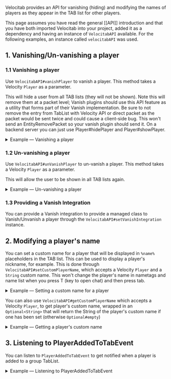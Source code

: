 Velocitab provides an API for vanishing (hiding) and modifying the names of players as they appear in the TAB list for other players.

This page assumes you have read the general [[API]] introduction and that you have both imported Velocitab into your project, added it as a dependency and having an instance of `VelocitabAPI` available. For the following examples, an instance called `velocitabAPI` was used.

## 1. Vanishing/Un-vanishing a player

### 1.1 Vanishing a player
Use `VelocitabAPI#vanishPlayer` to vanish a player. This method takes a Velocity `Player` as a parameter.

This will hide a user from all TAB lists (they will not be shown). Note this will remove them at a packet level; Vanish plugins should use this API feature as a utility that forms part of their Vanish implementation.
Be sure to not remove the entry from TabList with Velocity API or direct packet as the packet would be sent twice and could cause a client-side bug.
This won't send an EntityRemovePacket so your vanish plugin should send it. On a backend server you can just use Player#hidePlayer and Player#showPlayer.

<details>
<summary>Example &mdash; Vanishing a player</summary>

```java
// Vanishing a proxy Player
velocitabAPI.vanishPlayer(player);
```
</details>

### 1.2 Un-vanishing a player
Use `VelocitabAPI#unVanishPlayer` to un-vanish a player. This method takes a Velocity `Player` as a parameter.

This will allow the user to be shown in all TAB lists again.

<details>
<summary>Example &mdash; Un-vanishing a player</summary>

```java
// Un-vanishing a proxy Player
velocitabAPI.unVanishPlayer(player);
```
</details>

### 1.3 Providing a Vanish Integration
You can provide a Vanish integration to provide a managed class to Vanish/Unvanish a player through the `VelocitabAPI#setVanishIntegration` instance.

## 2. Modifying a player's name
You can set a custom name for a player that will be displayed in `%name%` placeholders in the TAB list. This can be used to display a player's nickname, for example. This is done through `VelocitabAPI#setCustomPlayerName`, which accepts a Velocity `Player` and a `String` custom name.
This won't change the player's name in nametags and name list when you press T (key to open chat) and then press tab.

<details>
<summary>Example &mdash; Setting a custom name for a player</summary>

```java
// Setting a custom name for a proxy Player
velocitabAPI.setCustomPlayerName(player, "CustomName");
```
</details>

You can also use `VelocitabAPI#getCustomPlayerName` which accepts a Velocity `Player`, to get player's custom name, wrapped in an `Optional<String>` that will return the String of the player's custom name if one has been set (otherwise `Optional#empty`)

<details>
<summary>Example &mdash; Getting a player's custom name</summary>

```java
// Getting a player's custom name
Optional<String> customName = velocitabAPI.getCustomPlayerName(player);
```
</details>

## 3. Listening to PlayerAddedToTabEvent
You can listen to `PlayerAddedToTabEvent` to get notified when a player is added to a group TabList.

<details>
<summary>Example &mdash; Listening to PlayerAddedToTabEvent</summary>

```java
@Subscribe
public void onPlayerAddedToTab(PlayerAddedToTabEvent event) {
    VelocitabAPI velocitabAPI = VelocitabAPI.getInstance();
    velocitabAPI.setCustomPlayerName(event.player().getPlayer(), "CustomName");
}
```

</details>
